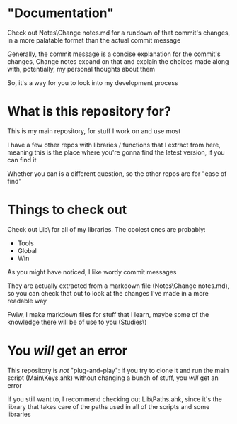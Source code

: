 # "Documentation"

Check out Notes\Change notes.md for a rundown of that commit's changes, in a more palatable format than the actual commit message

Generally, the commit message is a concise explanation for the commit's changes, Change notes expand on that and explain the choices made along with, potentially, my personal thoughts about them

So, it's a way for you to look into my development process

# What is this repository for?

This is my main repository, for stuff I work on and use most

I have a few other repos with libraries / functions that I extract from here, meaning this is the place where you're gonna find the latest version, if you can find it

Whether you can is a different question, so the other repos are for "ease of find"

# Things to check out

Check out Lib\ for all of my libraries. The coolest ones are probably:

-  Tools
-  Global
-  Win

As you might have noticed, I like wordy commit messages

They are actually extracted from a markdown file (Notes\Change notes.md), so you can check that out to look at the changes I've made in a more readable way

Fwiw, I make markdown files for stuff that I learn, maybe some of the knowledge there will be of use to you (Studies\\)

# You _will_ get an error

This repository is _not_ "plug-and-play": if you try to clone it and run the main script (Main\Keys.ahk) without changing a bunch of stuff, you _will_ get an error

If you still want to, I recommend checking out Lib\Paths.ahk, since it's the library that takes care of the paths used in all of the scripts and some libraries

